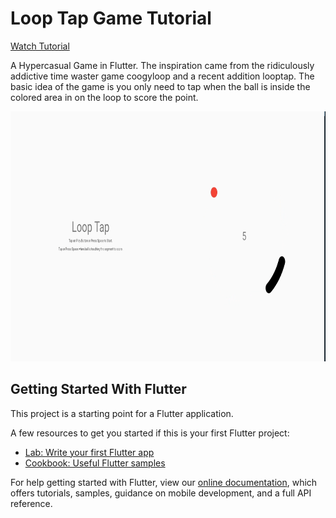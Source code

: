 # Loop Tap Game Tutorial

[Watch Tutorial](https://youtu.be/DFBs8oe-fJM)

A Hypercasual Game in Flutter.
The inspiration came from the ridiculously addictive time waster game coogyloop and a recent addition looptap. 
The basic idea of the game is you only need to tap when the ball is inside the colored area in  on the loop to score the point.

<img src="./preview.png" height="400">

## Getting Started With Flutter

This project is a starting point for a Flutter application.

A few resources to get you started if this is your first Flutter project:

- [Lab: Write your first Flutter app](https://flutter.dev/docs/get-started/codelab)
- [Cookbook: Useful Flutter samples](https://flutter.dev/docs/cookbook)

For help getting started with Flutter, view our
[online documentation](https://flutter.dev/docs), which offers tutorials,
samples, guidance on mobile development, and a full API reference.
